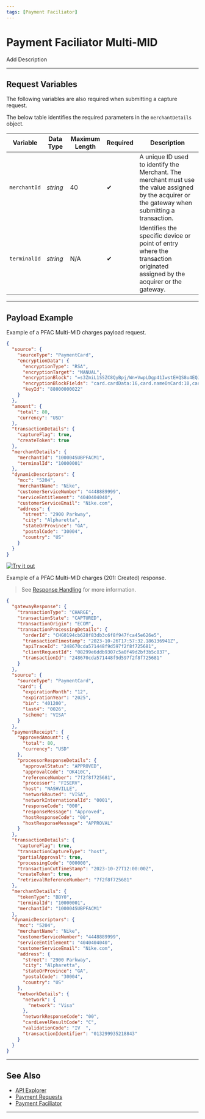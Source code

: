 ```yaml
---
tags: [Payment Faciliator]
---
```


# Payment Faciliator Multi-MID

Add Description

---

## Request Variables

The following variables are also required when submitting a capture request.

<!--
type: tab
titles: merchantDetails, dynamicDescriptor
-->

The below table identifies the required parameters in the `merchantDetails` object.

| Variable | Data Type| Maximum Length | Required|  Description |
| --------- | ---------- | -------- | --------- | ----- |
| `merchantId` | *string* | 40 | &#10004; | A unique ID used to identify the Merchant. The merchant must use the value assigned by the acquirer or the gateway when submitting a transaction. |
| `terminalId` | *string* | N/A | &#10004; | Identifies the specific device or point of entry where the transaction originated assigned by the acquirer or the gateway. |

<!-- type: tab-end -->

---

## Payload Example

<!--
type: tab
title: Request, Response
-->

Example of a PFAC Multi-MID charges payload request.

```json
{
  "source": {
    "sourceType": "PaymentCard",
    "encryptionData": {
      "encryptionType": "RSA",
      "encryptionTarget": "MANUAL",
      "encryptionBlock": "=s3ZmiL1SSZC8QyBpj/Wn+VwpLDgp41IwstEHQS8u4EQJ....",
      "encryptionBlockFields": "card.cardData:16,card.nameOnCard:10,card.expirationMonth:2,card.expirationYear:4,card.securityCode:3",
      "keyId": "88000000022"
    }
  },
  "amount": {
    "total": 80,
    "currency": "USD"
  },
  "transactionDetails": {
    "captureFlag": true,
    "createToken": true
  },
  "merchantDetails": {
    "merchantId": "100004SUBPFACM1",
    "terminalId": "10000001"
  },
  "dynamicDescriptors": {
    "mcc": "5204",
    "merchantName": "Nike",
    "customerServiceNumber": "4448889999",
    "serviceEntitlement": "4040404040",
    "customerServiceEmail": "Nike.com",
    "address": {
      "street": "2900 Parkway",
      "city": "Alpharetta",
      "stateOrProvince": "GA",
      "postalCode": "30004",
      "country": "US"
    }
  }
}

```

[![Try it out](../../../../assets/images/button.png)](../api/?type=post&payments-vas/v1/accounts/gift-cards)

<!--
type: tab
-->

Example of a PFAC Multi-MID charges (201: Created) response.

<!-- theme: info -->
> See [Response Handling](?path=docs/Resources/Guides/Response-Codes/Response-Handling.md) for more information.

```json
{
  "gatewayResponse": {
    "transactionType": "CHARGE",
    "transactionState": "CAPTURED",
    "transactionOrigin": "ECOM",
    "transactionProcessingDetails": {
      "orderId": "CHG0194cb628f83db3c6f8f947fca45e626e5",
      "transactionTimestamp": "2023-10-26T17:57:32.186136941Z",
      "apiTraceId": "248670cda571448f9d597f2f8f725681",
      "clientRequestId": "08299e6ddb9307c5a0f49d2bf3b5c837",
      "transactionId": "248670cda571448f9d597f2f8f725681"
    }
  },
  "source": {
    "sourceType": "PaymentCard",
    "card": {
      "expirationMonth": "12",
      "expirationYear": "2025",
      "bin": "401200",
      "last4": "0026",
      "scheme": "VISA"
    }
  },
  "paymentReceipt": {
    "approvedAmount": {
      "total": 80,
      "currency": "USD"
    },
    "processorResponseDetails": {
      "approvalStatus": "APPROVED",
      "approvalCode": "OK410C",
      "referenceNumber": "7f2f8f725681",
      "processor": "FISERV",
      "host": "NASHVILLE",
      "networkRouted": "VISA",
      "networkInternationalId": "0001",
      "responseCode": "000",
      "responseMessage": "Approved",
      "hostResponseCode": "00",
      "hostResponseMessage": "APPROVAL"
    }
  },
  "transactionDetails": {
    "captureFlag": true,
    "transactionCaptureType": "host",
    "partialApproval": true,
    "processingCode": "000000",
    "transactionCutTimeStamp": "2023-10-27T12:00:00Z",
    "createToken": true,
    "retrievalReferenceNumber": "7f2f8f725681"
  },
  "merchantDetails": {
    "tokenType": "BBY0",
    "terminalId": "10000001",
    "merchantId": "100004SUBPFACM1"
  },
  "dynamicDescriptors": {
    "mcc": "5204",
    "merchantName": "Nike",
    "customerServiceNumber": "4448889999",
    "serviceEntitlement": "4040404040",
    "customerServiceEmail": "Nike.com",
    "address": {
      "street": "2900 Parkway",
      "city": "Alpharetta",
      "stateOrProvince": "GA",
      "postalCode": "30004",
      "country": "US"
    },
    "networkDetails": {
      "network": {
        "network": "Visa"
      },
      "networkResponseCode": "00",
      "cardLevelResultCode": "C",
      "validationCode": "IV  ",
      "transactionIdentifier": "013299935218843"
    }
  }
}

```

<!-- type: tab-end -->

---

## See Also

- [API Explorer](../api/?type=post&path=/payments/v1/charges)
- [Payment Requests](?path=docs/Resources/API-Documents/Payments/Payments.md)
- [Payment Faciliator](?path=docs/Resources/Guides/Partners/PFAC/Payment-Faciliator.md)

---
